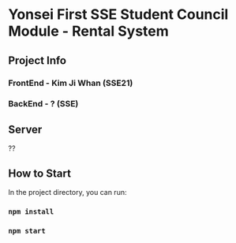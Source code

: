 # Yonsei First SSE Student Council Module - Rental System


## Project Info
### FrontEnd - Kim Ji Whan (SSE21)
### BackEnd - ? (SSE)

## Server
??

## How to Start
In the project directory, you can run:
### `npm install`
### `npm start`

